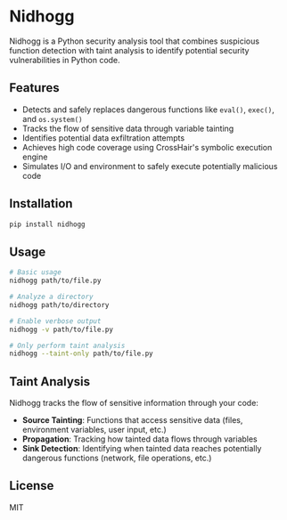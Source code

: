 # Nidhogg

Nidhogg is a Python security analysis tool that combines suspicious function detection with taint analysis to identify potential security vulnerabilities in Python code.

## Features

- Detects and safely replaces dangerous functions like `eval()`, `exec()`, and `os.system()`
- Tracks the flow of sensitive data through variable tainting
- Identifies potential data exfiltration attempts
- Achieves high code coverage using CrossHair's symbolic execution engine
- Simulates I/O and environment to safely execute potentially malicious code

## Installation

```bash
pip install nidhogg
```

## Usage

```bash
# Basic usage
nidhogg path/to/file.py

# Analyze a directory
nidhogg path/to/directory

# Enable verbose output
nidhogg -v path/to/file.py

# Only perform taint analysis
nidhogg --taint-only path/to/file.py
```

## Taint Analysis

Nidhogg tracks the flow of sensitive information through your code:

- **Source Tainting**: Functions that access sensitive data (files, environment variables, user input, etc.)
- **Propagation**: Tracking how tainted data flows through variables
- **Sink Detection**: Identifying when tainted data reaches potentially dangerous functions (network, file operations, etc.)

## License

MIT